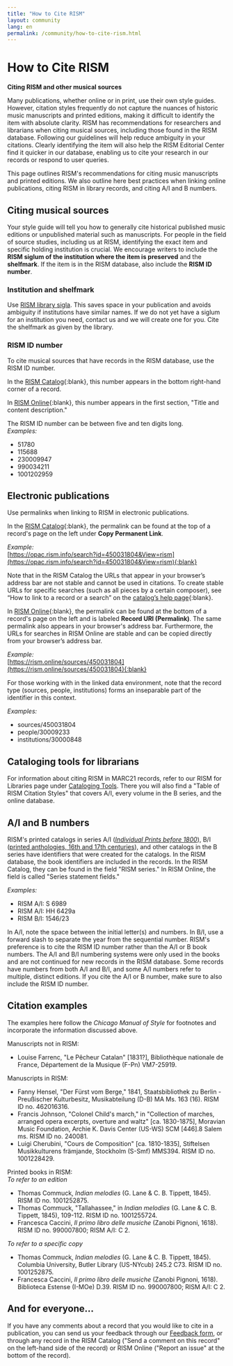 ```yaml
---
title: "How to Cite RISM"
layout: community
lang: en
permalink: /community/how-to-cite-rism.html
---
```


# How to Cite RISM    

**Citing RISM and other musical sources**

Many publications, whether online or in print, use their own style guides. However, citation styles frequently do not capture the nuances of historic music manuscripts and printed editions, making it difficult to identify the item with absolute clarity. RISM has recommendations for researchers and librarians when citing musical sources, including those found in the RISM database. Following our guidelines will help reduce ambiguity in your citations. Clearly identifying the item will also help the RISM Editorial Center find it quicker in our database, enabling us to cite your research in our records or respond to user queries.  

This page outlines RISM's recommendations for citing music manuscripts and printed editions. We also outline here best practices when linking online publications, citing RISM in library records, and citing A/I and B numbers.  

## Citing musical sources  

Your style guide will tell you how to generally cite historical published music editions or unpublished material such as manuscripts. For people in the field of source studies, including us at RISM, identifying the exact item and specific holding institution is crucial. We encourage writers to include the **RISM siglum of the institution where the item is preserved** and the **shelfmark**. If the item is in the RISM database, also include the **RISM ID number**.  

### Institution and shelfmark  

Use [RISM library sigla](/community/sigla.html). This saves space in your publication and avoids ambiguity if institutions have similar names. If we do not yet have a siglum for an institution you need, contact us and we will create one for you. Cite the shelfmark as given by the library.  

### RISM ID number  

To cite musical sources that have records in the RISM database, use the RISM ID number.  

In the [RISM Catalog](https://opac.rism.info/main-menu-/kachelmenu){:blank}, this number appears in the bottom right-hand corner of a record.

In [RISM Online](https://rism.online/){:blank}, this number appears in the first section, "Title and content description."  

The RISM ID number can be between five and ten digits long.  
_Examples:_   
- 51780  
- 115688  
- 230009947  
- 990034211  
- 1001202959  

## Electronic publications  

Use permalinks when linking to RISM in electronic publications.  

In the [RISM Catalog](https://opac.rism.info/main-menu-/kachelmenu){:blank}, the permalink can be found at the top of a record's page on the left under **Copy Permanent Link**.  

_Example:_  
[https://opac.rism.info/search?id=450031804&View=rism](https://opac.rism.info/search?id=450031804&View=rism){:blank}  

Note that in the RISM Catalog the URLs that appear in your browser’s address bar are not stable and cannot be used in citations. To create stable URLs for specific searches (such as all pieces by a certain composer), see “How to link to a record or a search” on the [catalog’s help page](https://opac.rism.info/main-menu-/kachelmenu/help){:blank}.  

In [RISM Online](https://rism.online/){:blank}, the permalink can be found at the bottom of a record's page on the left and is labeled **Record URI (Permalink)**. The same permalink also appears in your browser's address bar. Furthermore, the URLs for searches in RISM Online are stable and can be copied directly from your browser’s address bar.  

_Example:_  
[https://rism.online/sources/450031804](https://rism.online/sources/450031804){:blank}    

For those working with in the linked data environment, note that the record type (sources, people, institutions) forms an inseparable part of the identifier in this context.  

_Examples:_  
- sources/450031804
- people/30009233
- institutions/30000848

## Cataloging tools for librarians  

For information about citing RISM in MARC21 records, refer to our RISM for Libraries page under [Cataloging Tools](/organization/rism-for-libraries.html#cataloging-tools). There you will also find a "Table of RISM Citation Styles" that covers A/I, every volume in the B series, and the online database.  

## A/I and B numbers  

RISM's printed catalogs in series A/I ([_Individual Prints before 1800_](/publications.html#series-a-inventories-of-musical-sources)), B/I ([printed anthologies, 16th and 17th centuries](/publications.html#series-b-bibliographies-organized-by-topic)), and other catalogs in the B series have identifiers that were created for the catalogs. In the RISM database, the book identifiers are included in the records. In the RISM Catalog, they can be found in the field "RISM series." In RISM Online, the field is called "Series statement fields."  

_Examples:_    

- RISM A/I: S 6989  
- RISM A/I: HH 6429a  
- RISM B/I: 1546/23  

In A/I, note the space between the initial letter(s) and numbers. In B/I, use a forward slash to separate the year from the sequential number.
RISM's preference is to cite the RISM ID number rather than the A/I or B book numbers. The A/I and B/I numbering systems were only used in the books and are not continued for new records in the RISM database. Some records have numbers from both A/I and B/I, and some A/I numbers refer to multiple, distinct editions. If you cite the A/I or B number, make sure to also include the RISM ID number.  

## Citation examples  

The examples here follow the _Chicago Manual of Style_ for footnotes and incorporate the information discussed above.

Manuscripts not in RISM:  
- Louise Farrenc, "Le Pêcheur Catalan" [1831?], Bibliothèque nationale de France, Département de la Musique (F-Pn) VM7-25919.

Manuscripts in RISM:  
- Fanny Hensel, "Der Fürst vom Berge," 1841, Staatsbibliothek zu Berlin - Preußischer Kulturbesitz, Musikabteilung (D-B) MA Ms. 163 (16). RISM ID no. 462016316.       
- Francis	Johnson, "Colonel Child's march," in "Collection of marches, arranged opera excerpts, overture and waltz" [ca. 1830-1875], Moravian Music Foundation, Archie K. Davis Center (US-WS) SCM [446].8 Salem ms. RISM ID no. 240081.    
- Luigi Cherubini, "Cours de Composition" [ca. 1810-1835], Stiftelsen Musikkulturens främjande, Stockholm (S-Smf) MMS394. RISM ID no. 1001228429.  

Printed books in RISM:  
_To refer to an edition_  
- Thomas Commuck, _Indian melodies_ (G. Lane & C. B. Tippett, 1845). RISM ID no. 1001252875.  
- Thomas Commuck, "Tallahassee," in _Indian melodies_ (G. Lane & C. B. Tippett, 1845), 109-112. RISM ID no. 1001255724.
- Francesca Caccini, _Il primo libro delle musiche_ (Zanobi Pignoni, 1618). RISM ID no. 990007800; RISM A/I: C 2.  

_To refer to a specific copy_  
- Thomas Commuck, _Indian melodies_ (G. Lane & C. B. Tippett, 1845). Columbia University, Butler Library (US-NYcub) 245.2 C73. RISM ID no. 1001252875.
- Francesca Caccini, _Il primo libro delle musiche_ (Zanobi Pignoni, 1618). Biblioteca Estense (I-MOe) D.39. RISM ID no. 990007800; RISM A/I: C 2.

## And for everyone…  

If you have any comments about a record that you would like to cite in a publication, you can send us your feedback through our [Feedback form](/service/feedback.html), or through any record in the RISM Catalog ("Send a comment on this record" on the left-hand side of the record) or RISM Online ("Report an issue" at the bottom of the record).  
